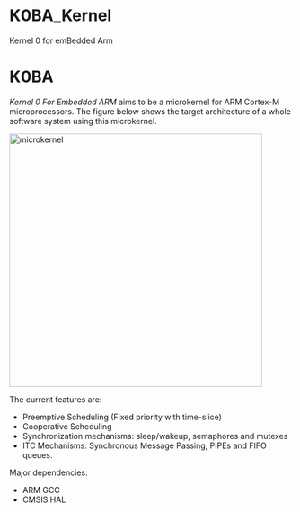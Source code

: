 # K0BA_Kernel
Kernel 0 for emBedded Arm
# K0BA
*Kernel 0 For Embedded ARM* aims to be a microkernel for ARM Cortex-M microprocessors. 
The figure below shows the target architecture of a whole software system using this
microkernel.

<img width="450" alt="microkernel" src="https://user-images.githubusercontent.com/62488903/209377097-07d90421-afe0-4749-adac-3a875641aa51.png">

The current features are:
* Preemptive Scheduling (Fixed priority with time-slice) 
* Cooperative Scheduling
* Synchronization mechanisms: sleep/wakeup, semaphores and mutexes
* ITC Mechanisms: Synchronous Message Passing, PIPEs and FIFO queues.


Major dependencies:
* ARM GCC 
* CMSIS HAL
